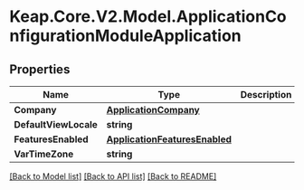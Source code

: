 # Keap.Core.V2.Model.ApplicationConfigurationModuleApplication

## Properties

Name | Type | Description | Notes
------------ | ------------- | ------------- | -------------
**Company** | [**ApplicationCompany**](ApplicationCompany.md) |  | [optional] 
**DefaultViewLocale** | **string** |  | [optional] 
**FeaturesEnabled** | [**ApplicationFeaturesEnabled**](ApplicationFeaturesEnabled.md) |  | [optional] 
**VarTimeZone** | **string** |  | [optional] 

[[Back to Model list]](../README.md#documentation-for-models) [[Back to API list]](../README.md#documentation-for-api-endpoints) [[Back to README]](../README.md)

